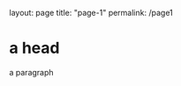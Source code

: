 layout: page
title: "page-1"
permalink: /page1

<html>
<head>
<meta charset="utf-8">
<title>a title</title>
</head>
<body>
    <h1>a head</h1>
    <p>a paragraph</p>
</body>
</html>
